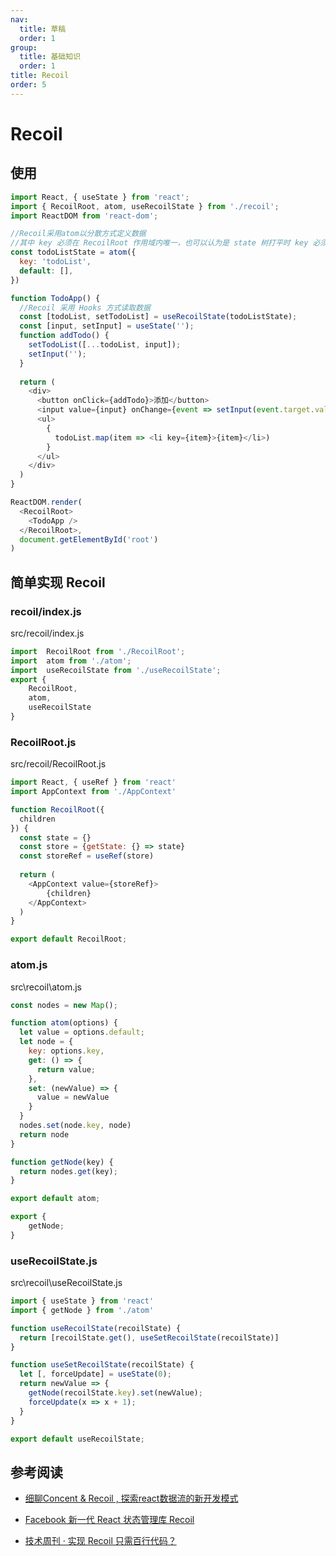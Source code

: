 ```yaml
---
nav:
  title: 草稿
  order: 1
group:
  title: 基础知识
  order: 1
title: Recoil
order: 5
---
```


# Recoil

## 使用

```js
import React, { useState } from 'react';
import { RecoilRoot, atom, useRecoilState } from './recoil';
import ReactDOM from 'react-dom';

//Recoil采用atom以分散方式定义数据
//其中 key 必须在 RecoilRoot 作用域内唯一，也可以认为是 state 树打平时 key 必须唯一的要求
const todoListState = atom({
  key: 'todoList',
  default: [],
})

function TodoApp() {
  //Recoil 采用 Hooks 方式读取数据
  const [todoList, setTodoList] = useRecoilState(todoListState);
  const [input, setInput] = useState('');
  function addTodo() {
    setTodoList([...todoList, input]);
    setInput('');
  }
  
  return (
    <div>
      <button onClick={addTodo}>添加</button>
      <input value={input} onChange={event => setInput(event.target.value)} />
      <ul>
      	{
          todoList.map(item => <li key={item}>{item}</li>)
        }
      </ul>
    </div>
  )
}

ReactDOM.render(
  <RecoilRoot>
  	<TodoApp />
  </RecoilRoot>,
  document.getElementById('root')
)
```

## 简单实现 Recoil

### recoil/index.js

src/recoil/index.js

```js
import  RecoilRoot from './RecoilRoot';
import  atom from './atom';
import  useRecoilState from './useRecoilState';
export {
    RecoilRoot,
    atom,
    useRecoilState
}
```

### RecoilRoot.js

src/recoil/RecoilRoot.js

```js
import React, { useRef } from 'react'
import AppContext from './AppContext'

function RecoilRoot({
  children
}) {
  const state = {}
  const store = {getState: {} => state}
  const storeRef = useRef(store)
  
  return (
    <AppContext value={storeRef}>
    	{children}
    </AppContext>
  )
}

export default RecoilRoot;
```

### atom.js

src\recoil\atom.js

```js
const nodes = new Map();

function atom(options) {
  let value = options.default;
  let node = {
    key: options.key,
    get: () => {
      return value;
    },
    set: (newValue) => {
      value = newValue
    }
  }
  nodes.set(node.key, node)
  return node
}

function getNode(key) {
  return nodes.get(key);
}

export default atom;

export {
	getNode;
}
```

### useRecoilState.js

src\recoil\useRecoilState.js

```js
import { useState } from 'react'
import { getNode } from './atom'

function useRecoilState(recoilState) {
  return [recoilState.get(), useSetRecoilState(recoilState)]
}

function useSetRecoilState(recoilState) {
  let [, forceUpdate] = useState(0);
  return newValue => {
    getNode(recoilState.key).set(newValue);
    forceUpdate(x => x + 1);
  }
}

export default useRecoilState;
```



## 参考阅读

- [细聊Concent & Recoil , 探索react数据流的新开发模式](https://juejin.im/post/5eda2a0ef265da76fa4b6c03?utm_source=gold_browser_extension)
- [Facebook 新一代 React 状态管理库 Recoil](https://mp.weixin.qq.com/s/CK8jcN4tVrOw_lx5MHSr6Q)

- [技术周刊 · 实现 Recoil 只需百行代码？](https://mp.weixin.qq.com/s/_z3QEAMrChNIU-wzHRn81A)